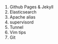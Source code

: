 
1. Github Pages & Jekyll
2. Elasticsearch
3. Apache alias
4. supervisord
5. Tunnel
6. Vim tips
7. Git
